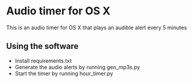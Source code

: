 # Audio timer for OS X

This is an audio timer for OS X that plays an audible alert every 5 minutes

## Using the software
   - Install requirements.txt
   - Generate the audio alerts by running gen_mp3s.py
   - Start the timer by running hour_timer.py


